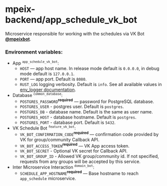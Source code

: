 # mpeix-backend/app_schedule_vk_bot

Microservice responsible for working with the schedules via VK Bot [**@mpeixbot**](https://vk.com/mpeixbot).

### Environment variables:
- App <sup>`app_schedule_vk_bot`</sup>:
  - `HOST` — app host name. In release mode default is `0.0.0.0`, in debug mode default is `127.0.0.1`.
  - `PORT` — app port. Default is `8080`.
  - `RUST_LOG` logging verbosity. Default is `info`. See all available values in [env_logger documentation](https://docs.rs/env_logger/latest/env_logger/).
- Database <sup>`common_database`</sup>:
  - `POSTGRES_PASSWORD`<sup>**required**</sup> — password for PostgreSQL database.
  - `POSTGRES_USER` - postgres user. Default is `postgres`.
  - `POSTGRES_DB` - database name. Default is the same as user name.
  - `POSTGRES_HOST` - database hostname. Default is `postgres`.
  - `POSTGRES_PORT` - database port. Default is `5432`.
- VK Schedule Bot <sup>`feature_vk_bot`</sup>:
  - `VK_BOT_CONFIRMATION_CODE`<sup>**required**</sup> — confirmation code provided by VK for group/community Callback API.
  - `VK_BOT_ACCESS_TOKEN`<sup>**required**</sup> — VK App access token.
  - `VK_BOT_SECRET` - Optional VK secret for Callback API.
  - `VK_BOT_GROUP_ID` - Allowed VK group/community id. If not specified, requests from any groups will be accepted by this service.
- Inter Microservice Interaction <sup>`domain_bot`</sup>:
  - `SCHEDULE_APP_HOSTNAME`<sup>**required**</sup> — Base hostname to reach `app_schedule` microservice.
